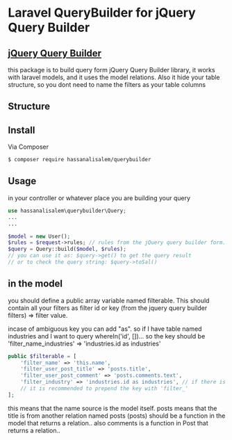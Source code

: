 # Laravel QueryBuilder for jQuery Query Builder
## [jQuery Query Builder](http://querybuilder.js.org/)

this package is to build query form jQuery Query Builder library,
     it works with laravel models, and it uses the model relations.
     Also it hide your table structure, so you dont need to name the filters as your table
     columns

## Structure


## Install

Via Composer

``` bash
$ composer require hassanalisalem/querybuilder
```

## Usage

in your controller or whatever place you are building your query
``` php
use hassanalisalem\querybuilder\Query;
...
...

$model = new User();
$rules = $request->rules; // rules from the jQuery query builder form.
$query = Query::build($model, $rules);
// you can use it as: $query->get() to get the query result
// or to check the query string: $query->toSal()

```

## in the model
you should define a public array variable named filterable.
This should contain all your filters as filter id or key (from the jquery query builder filters) =>
filter value.

incase of ambiguous key you can add "as". so if I have table named industries and I want to query
whereIn('id', [])...
so the key should be 'filter_name_industries' => 'industries.id as industries'

``` php
public $filterable = [
    'filter_name' => 'this.name',
    'filter_user_post_title' => 'posts.title',
    'filter_user_post_comment' => 'posts.comments.text',
    'filter_industry' => 'industries.id as industries', // if there is ambiguous key.
    // it is recommended to prepend the key with 'filter_'
];
```
this means that the name source is the model itself.
posts means that the title is from another relation named posts (posts) should be a function in the
model that returns a relation..
also comments is a function in Post that returns a relation..

